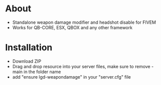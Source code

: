 # About
- Standalone weapon damage modifier and headshot disable for FIVEM
- Works for QB-CORE, ESX, QBOX and any other framework

# Installation
- Download ZIP
- Drag and drop resource into your server files, make sure to remove -main in the folder name
- add "ensure lgd-weapondamage" in your "server.cfg" file
